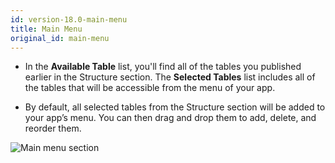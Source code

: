 ```yaml
---
id: version-18.0-main-menu
title: Main Menu
original_id: main-menu
---
```


* In the **Available Table** list, you'll find all of the tables you published earlier in the Structure section.
The **Selected Tables** list includes all of the tables that will be accessible from the menu of your app.

* By default, all selected tables from the Structure section will be added to your app’s menu. You can then drag and drop them to add, delete, and reorder them.

![Main menu section](assets/en/project-editor/Main-menu-section-4D-for-iOS.png)
